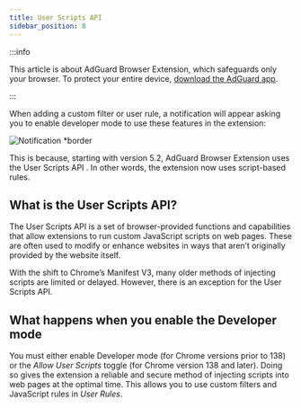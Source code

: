 ```yaml
---
title: User Scripts API
sidebar_position: 8
---
```


:::info

This article is about AdGuard Browser Extension, which safeguards only your browser. To protect your entire device, [download the AdGuard app](https://adguard.com/download.html?auto=true).

:::

When adding a custom filter or user rule, a notification will appear asking you to enable developer mode to use these features in the extension:

![Notification *border](https://cdn.adtidy.org/content/Kb/ad_blocker/browser_extension/dev-mode-ext.png)

This is because, starting with version 5.2, AdGuard Browser Extension uses the User Scripts API . In other words, the extension now uses script-based rules.

## What is the User Scripts API?

The User Scripts API is a set of browser-provided functions and capabilities that allow extensions to run custom JavaScript scripts on web pages. These are often used to modify or enhance websites in ways that aren’t originally provided by the website itself.

With the shift to Chrome’s Manifest V3, many older methods of injecting scripts are limited or delayed. However, there is an exception for the User Scripts API.

## What happens when you enable the Developer mode

You must either enable Developer mode (for Chrome versions prior to 138) or the *Allow User Scripts* toggle (for Chrome version 138 and later). Doing so gives the extension a reliable and secure method of injecting scripts into web pages at the optimal time. This allows you to use custom filters and JavaScript rules in *User Rules*.
